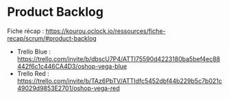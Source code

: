 # Product Backlog

Fiche récap : https://kourou.oclock.io/ressources/fiche-recap/scrum/#product-backlog

- Trello Blue : https://trello.com/invite/b/dbscU7P4/ATTI75590d4223180ba5bef4ec88442f6c1c446CA4D3/oshop-vega-blue
- Trello Red : https://trello.com/invite/b/TAz6PbTV/ATTIdfc5452dbf44b229b5c7b021c49029d9853E2701/oshop-vega-red

